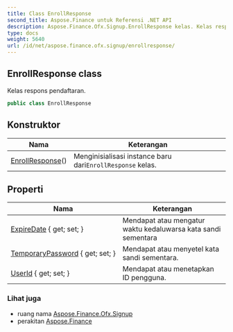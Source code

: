 ```yaml
---
title: Class EnrollResponse
second_title: Aspose.Finance untuk Referensi .NET API
description: Aspose.Finance.Ofx.Signup.EnrollResponse kelas. Kelas respons pendaftaran.
type: docs
weight: 5640
url: /id/net/aspose.finance.ofx.signup/enrollresponse/
---
```

## EnrollResponse class

Kelas respons pendaftaran.

```csharp
public class EnrollResponse
```

## Konstruktor

| Nama | Keterangan |
| --- | --- |
| [EnrollResponse](enrollresponse/)() | Menginisialisasi instance baru dari`EnrollResponse` kelas. |

## Properti

| Nama | Keterangan |
| --- | --- |
| [ExpireDate](../../aspose.finance.ofx.signup/enrollresponse/expiredate/) { get; set; } | Mendapat atau mengatur waktu kedaluwarsa kata sandi sementara |
| [TemporaryPassword](../../aspose.finance.ofx.signup/enrollresponse/temporarypassword/) { get; set; } | Mendapat atau menyetel kata sandi sementara. |
| [UserId](../../aspose.finance.ofx.signup/enrollresponse/userid/) { get; set; } | Mendapat atau menetapkan ID pengguna. |

### Lihat juga

* ruang nama [Aspose.Finance.Ofx.Signup](../../aspose.finance.ofx.signup/)
* perakitan [Aspose.Finance](../../)


